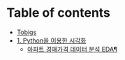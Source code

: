 # Table of contents

* [Tobigs](README.md)
* [1. Python을 이용한 시각화](untitled/README.md)
  * [아파트 경매가격 데이터 분석 EDA¶](untitled/untitled.md)

